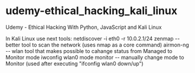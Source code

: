 # udemy-ethical_hacking_kali_linux
Udemy - Ethical Hacking With Python, JavaScript and Kali Linux

In Kali Linux use next tools:
netdiscover -i eth0 -r 10.0.2.1/24
zenmap    -- better tool to scan the network (uses nmap as a core command)
airmon-ng -- wlan tool that makes possible to cahange status from Managed to Monitor mode
iwconfig wlan0 mode monitor -- manually change mode to Monitor (used after executing "ifconfig wlan0 down/up")

